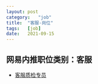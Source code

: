 ```yaml
---
layout:	post
category:	"job"
title:	"客服-岗位"
tags:	[job]
date:	2021-09-15
---
```

## 网易内推职位类别：客服
- [客服质检专员](http://mobile.bole.netease.com/bole/boleDetail?id=17846&employeeId=346f03c3cda5f04c&key=all)
